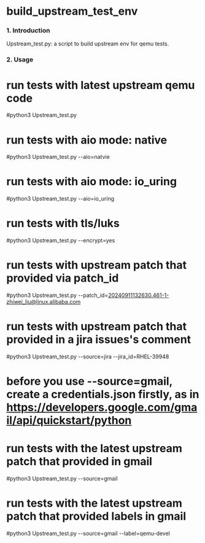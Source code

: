 # build_upstream_test_env
### 1. Introduction
Upstream_test.py: a script to build upstream env for qemu tests.

### 2. Usage
# run tests with latest upstream qemu code
#python3 Upstream_test.py

# run tests with aio mode: native
#python3 Upstream_test.py --aio=natvie

# run tests with aio mode: io_uring
#python3 Upstream_test.py --aio=io_uring

# run tests with tls/luks
#python3 Upstream_test.py --encrypt=yes

# run tests with upstream patch that provided via patch_id
#python3 Upstream_test.py --patch_id=20240911132630.461-1-zhiwei_liu@linux.alibaba.com

# run tests with upstream patch that provided in a jira issues's comment
#python3 Upstream_test.py --source=jira --jira_id=RHEL-39948

# before you use --source=gmail, create a credentials.json firstly, as in https://developers.google.com/gmail/api/quickstart/python
# run tests with the latest upstream patch that provided in gmail
#python3 Upstream_test.py --source=gmail

# run tests with the latest upstream patch that provided labels in gmail
#python3 Upstream_test.py --source=gmail --label=qemu-devel
